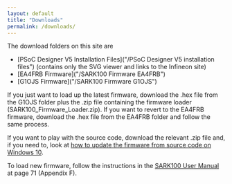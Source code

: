 ```yaml
---
layout: default
title: "Downloads"
permalink: /downloads/
---
```


The download folders on this site are
- [PSoC Designer V5 Installation Files]("/PSoC Designer V5 installation files") (contains only the SVG viewer and links to the Infineon site)
- [EA4FRB Firmware]("/SARK100 Firmware EA4FRB")
- [G1OJS Firmware]("/SARK100 Firmware G1OJS") 

If you just want to load up the latest firmware, download the .hex file from the G1OJS folder plus the .zip file containing the firmware loader (SARK100_Firmware_Loader.zip). If you want to revert to the EA4FRB firmware, download the .hex file from the EA4FRB folder and follow the same process.

If you want to play with the source code, download the relevant .zip file and, if you need to, look at [how to update the firmware from source code on Windows 10](https://g1ojs.github.io/G1OJS-MR300-SARK100-Firmware/EditingOnWindows10/).

To load new firmware, follow the instructions in the [SARK100 User Manual](https://drive.google.com/file/d/1kM88itq2omZWrUrTG7w75D_n5QEMQEQm/view) at page 71 (Appendix F). 
